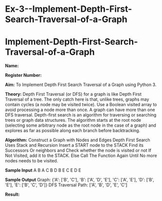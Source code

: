 # Ex-3--Implement-Depth-First-Search-Traversal-of-a-Graph
# Implement-Depth-First-Search-Traversal-of-a-Graph
**Name:**

**Register Number:**

**Aim:**
To Implement Depth First Search Traversal of a Graph using Python 3.

**Theory:**
Depth First Traversal (or DFS) for a graph is like Depth First Traversal of a tree. 
The only catch here is that, unlike trees, graphs may contain cycles (a node may be visited twice). 
Use a Boolean visited array to avoid processing a node more than once. 
A graph can have more than one DFS traversal. Depth-first search is an algorithm for traversing or searching trees or graph data structures. 
The algorithm starts at the root node (selecting some arbitrary node as the root node in the case of a graph) and explores as far as possible along each branch before backtracking. 

**Algorithm:**
Construct a Graph with Nodes and Edges
Depth First Search Uses Stack and Recursion
Insert a START node to the STACK
Find its Successors Or neighbors and Check whether the node is visited or not
If Not Visited, add it to the STACK. Else Call The Function Again Until No more nodes needs to be visited.

**Sample Input**
A B
A C
B D
B E
C E
D E

**Sample Output**
Graph: {'A': ['B', 'C'], 'B': ['A', 'D', 'E'], 'C': ['A', 'E'], 'D': ['B', 'E'], 'E': ['B', 'C', 'D']}
DFS Traversal Path: ['A', 'B', 'D', 'E', 'C']

**Result:**

